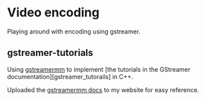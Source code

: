
# Video encoding

Playing around with encoding using gstreamer.


## gstreamer-tutorials

Using [gstreamermm][gstreamermm] to implement [the tutorials in the GStreamer documentation][gstreamer_tutorails] in
C++.

Uploaded the [gstreamermm docs][gstreamermm_docs] to my website for easy reference.



[gstreamermm]: https://gitlab.gnome.org/GNOME/gstreamermm
[gstreamer_tutorials]: https://gstreamer.freedesktop.org/documentation/tutorials/index.html
[gstreamermm_docs]: http://www.zackmarvel.me/static/gstreamermm-1.10.0/doc/index.html
